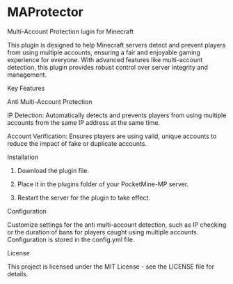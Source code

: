 # MAProtector
Multi-Account Protection lugin for Minecraft

This plugin is designed to help Minecraft servers detect and prevent players from using multiple accounts, ensuring a fair and enjoyable gaming experience for everyone. With advanced features like multi-account detection, this plugin provides robust control over server integrity and management.

Key Features

Anti Multi-Account Protection

IP Detection: Automatically detects and prevents players from using multiple accounts from the same IP address at the same time.

Account Verification: Ensures players are using valid, unique accounts to reduce the impact of fake or duplicate accounts.


Installation

1. Download the plugin file.


2. Place it in the plugins folder of your PocketMine-MP server.


3. Restart the server for the plugin to take effect.



Configuration

Customize settings for the anti multi-account detection, such as IP checking or the duration of bans for players caught using multiple accounts. Configuration is stored in the config.yml file.

License

This project is licensed under the MIT License - see the LICENSE file for details.
